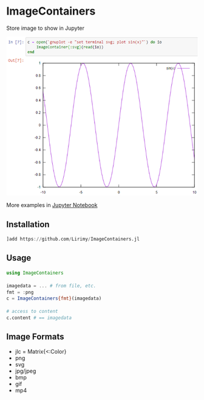 # ImageContainers

Store image to show in Jupyter


![example](example/example.png)

More examples in [Jupyter Notebook](example/example.ipynb)


## Installation

```julia
]add https://github.com/Lirimy/ImageContainers.jl
```

## Usage

```julia
using ImageContainers

imagedata = ... # from file, etc.
fmt = :png
c = ImageContainers{fmt}(imagedata)

# access to content
c.content # == imagedata
```

## Image Formats


- jlc = Matrix{<:Color}
- png
- svg
- jpg/jpeg
- bmp
- gif
- mp4

